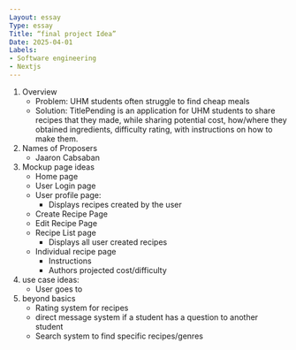 ```yaml
---
Layout: essay
Type: essay
Title: “final project Idea”
Date: 2025-04-01
Labels: 
- Software engineering
- Nextjs
---
```


1. Overview
   - Problem: UHM students often struggle to find cheap meals
   - Solution: TitlePending is an application for UHM students to share recipes that they made, while sharing potential cost, how/where they   obtained ingredients, difficulty rating, with instructions on how to make them.
2. Names of Proposers
   - Jaaron Cabsaban
3. Mockup page ideas
   - Home page
   - User Login page
   - User profile page:
     - Displays recipes created by the user
   - Create Recipe Page
   - Edit Recipe Page
   - Recipe List page
     - Displays all user created recipes
   - Individual recipe page
     - Instructions
     - Authors projected cost/difficulty
4. use case ideas:
   - User goes to
5. beyond basics
   - Rating system for recipes
   - direct message system if a student has a question to another student
   - Search system to find specific recipes/genres
